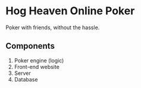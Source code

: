 # Hog Heaven Online Poker

Poker with friends, without the hassle.

## Components
1. Poker engine (logic)
1. Front-end website
1. Server
1. Database

